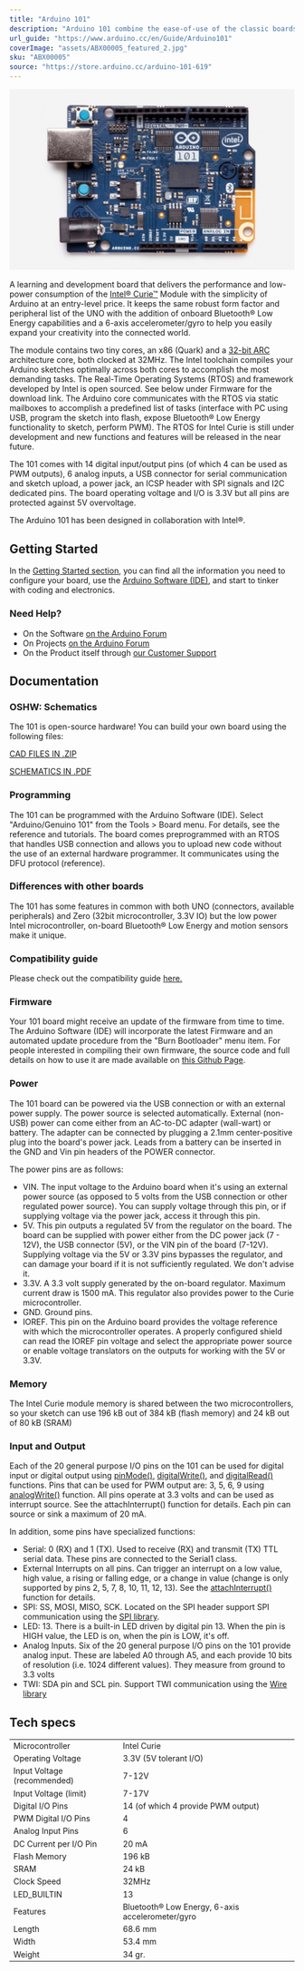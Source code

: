 ```yaml
---
title: "Arduino 101"
description: "Arduino 101 combine the ease-of-use of the classic boards with the latest technologies. The board recognises gestures, and features a six-axis accelerometer and gyroscope. Control your projects with your phone over Bluetooth® connectivity!"
url_guide: "https://www.arduino.cc/en/Guide/Arduino101"
coverImage: "assets/ABX00005_featured_2.jpg"
sku: "ABX00005"
source: "https://store.arduino.cc/arduino-101-619"
---
```


![The Arduino 101 board](./assets/ABX00005_featured_2.jpg)

A learning and development board that delivers the performance and low-power consumption of the [Intel® Curie™](/resources/datasheets/intel-curie-module-datasheet.pdf) Module with the simplicity of Arduino at an entry-level price. It keeps the same robust form factor and peripheral list of the UNO with the addition of onboard Bluetooth® Low Energy capabilities and a 6-axis accelerometer/gyro to help you easily expand your creativity into the connected world. 

The module contains two tiny cores, an x86 (Quark) and a [32-bit ARC](https://en.wikipedia.org/wiki/ARC_(processor)) architecture core, both clocked at 32MHz. The Intel toolchain compiles your Arduino sketches optimally across both cores to accomplish the most demanding tasks. The Real-Time Operating Systems (RTOS) and framework developed by Intel is open sourced. See below under Firmware for the download link. The Arduino core communicates with the RTOS via static mailboxes to accomplish a predefined list of tasks (interface with PC using USB, program the sketch into flash, expose Bluetooth® Low Energy functionality to sketch, perform PWM). The RTOS for Intel Curie is still under development and new functions and features will be released in the near future.

The 101 comes with 14 digital input/output pins (of which 4 can be used as PWM outputs), 6 analog inputs, a USB connector for serial communication and sketch upload, a power jack, an ICSP header with SPI signals and I2C dedicated pins. The board operating voltage and I/O is 3.3V but all pins are protected against 5V overvoltage. 

The Arduino 101 has been designed in collaboration with Intel®. 

## Getting Started

In the [Getting Started section](https://www.arduino.cc/en/Guide/Arduino101), you can find all the information you need to configure your board, use the [Arduino Software (IDE)](https://www.arduino.cc/en/Main/Software), and start to tinker with coding and electronics.

### Need Help?

* On the Software [on the Arduino Forum](https://forum.arduino.cc/index.php?board=103.0)
* On Projects [on the Arduino Forum](https://forum.arduino.cc/index.php?board=3.0)
* On the Product itself through [our Customer Support](https://support.arduino.cc/hc)

## Documentation

### OSHW: Schematics

The 101 is open-source hardware! You can build your own board using the following files:

[CAD FILES IN .ZIP](https://content.arduino.cc/assets/Arduino101-reference.zip) 

[SCHEMATICS IN .PDF](https://www.arduino.cc/en/uploads/Main/Arduino101-REV4Schematic.pdf)

### Programming

The 101 can be programmed with the Arduino Software (IDE). Select "Arduino/Genuino 101" from the Tools > Board menu. For details, see the reference and tutorials. The board comes preprogrammed with an RTOS that handles USB connection and allows you to upload new code without the use of an external hardware programmer. It communicates using the DFU protocol (reference).

### Differences with other boards

The 101 has some features in common with both UNO (connectors, available peripherals) and Zero (32bit microcontroller, 3.3V IO) but the low power Intel microcontroller, on-board Bluetooth® Low Energy and motion sensors make it unique.

### Compatibility guide

Please check out the compatibility guide [here.](/resources/datasheets/intel-curie-shield-compat-guide.pdf)

### Firmware

Your 101 board might receive an update of the firmware from time to time. The Arduino Software (IDE) will incorporate the latest Firmware and an automated update procedure from the "Burn Bootloader" menu item. For people interested in compiling their own firmware, the source code and full details on how to use it are made available on [this Github Page](https://github.com/intel/CODK-A).

### Power

The 101 board can be powered via the USB connection or with an external power supply. The power source is selected automatically. External (non-USB) power can come either from an AC-to-DC adapter (wall-wart) or battery. The adapter can be connected by plugging a 2.1mm center-positive plug into the board's power jack. Leads from a battery can be inserted in the GND and Vin pin headers of the POWER connector.

The power pins are as follows:

* VIN. The input voltage to the Arduino board when it's using an external power source (as opposed to 5 volts from the USB connection or other regulated power source). You can supply voltage through this pin, or if supplying voltage via the power jack, access it through this pin.
* 5V. This pin outputs a regulated 5V from the regulator on the board. The board can be supplied with power either from the DC power jack (7 - 12V), the USB connector (5V), or the VIN pin of the board (7-12V). Supplying voltage via the 5V or 3.3V pins bypasses the regulator, and can damage your board if it is not sufficiently regulated. We don't advise it.
* 3.3V. A 3.3 volt supply generated by the on-board regulator. Maximum current draw is 1500 mA. This regulator also provides power to the Curie microcontroller.
* GND. Ground pins.
* IOREF. This pin on the Arduino board provides the voltage reference with which the microcontroller operates. A properly configured shield can read the IOREF pin voltage and select the appropriate power source or enable voltage translators on the outputs for working with the 5V or 3.3V.

### Memory

The Intel Curie module memory is shared between the two microcontrollers, so your sketch can use 196 kB out of 384 kB (flash memory) and 24 kB out of 80 kB (SRAM)

### Input and Output

Each of the 20 general purpose I/O pins on the 101 can be used for digital input or digital output using [pinMode()](https://www.arduino.cc/en/Reference/PinMode), [digitalWrite()](https://www.arduino.cc/en/Reference/DigitalWrite), and [digitalRead()](https://www.arduino.cc/en/Reference/DigitalRead) functions. Pins that can be used for PWM output are: 3, 5, 6, 9 using [analogWrite()](https://www.arduino.cc/en/Reference/AnalogWrite) function. All pins operate at 3.3 volts and can be used as interrupt source. See the attachInterrupt() function for details. Each pin can source or sink a maximum of 20 mA.

In addition, some pins have specialized functions:

* Serial: 0 (RX) and 1 (TX). Used to receive (RX) and transmit (TX) TTL serial data. These pins are connected to the Serial1 class.
* External Interrupts on all pins. Can trigger an interrupt on a low value, high value, a rising or falling edge, or a change in value (change is only supported by pins 2, 5, 7, 8, 10, 11, 12, 13). See the [attachInterrupt()](https://www.arduino.cc/en/Reference/AttachInterrupt) function for details.
* SPI: SS, MOSI, MISO, SCK. Located on the SPI header support SPI communication using the [SPI library](https://www.arduino.cc/en/Reference/SPI).
* LED: 13\. There is a built-in LED driven by digital pin 13\. When the pin is HIGH value, the LED is on, when the pin is LOW, it's off.
* Analog Inputs. Six of the 20 general purpose I/O pins on the 101 provide analog input. These are labeled A0 through A5, and each provide 10 bits of resolution (i.e. 1024 different values). They measure from ground to 3.3 volts
* TWI: SDA pin and SCL pin. Support TWI communication using the [Wire library](https://www.arduino.cc/en/Reference/Wire)

## Tech specs

|                             |                                         |
| --------------------------- | --------------------------------------- |
| Microcontroller             | Intel Curie                             |
| Operating Voltage           | 3.3V (5V tolerant I/O)                  |
| Input Voltage (recommended) | 7-12V                                   |
| Input Voltage (limit)       | 7-17V                                   |
| Digital I/O Pins            | 14 (of which 4 provide PWM output)      |
| PWM Digital I/O Pins        | 4                                       |
| Analog Input Pins           | 6                                       |
| DC Current per I/O Pin      | 20 mA                                   |
| Flash Memory                | 196 kB                                  |
| SRAM                        | 24 kB                                   |
| Clock Speed                 | 32MHz                                   |
| LED\_BUILTIN                | 13                                      |
| Features                    | Bluetooth® Low Energy, 6-axis accelerometer/gyro |
| Length                      | 68.6 mm                                 |
| Width                       | 53.4 mm                                 |
| Weight                      | 34 gr.                                  |
